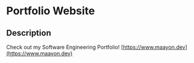 # Portfolio Website

## Description

Check out my Software Engineering Portfolio! 
[https://www.maayon.dev](https://www.maayon.dev)
